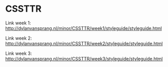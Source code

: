 # CSSTTR

Link week 1: http://dylanvansprang.nl/minor/CSSTTR/week1/styleguide/styleguide.html

Link week 2: http://dylanvansprang.nl/minor/CSSTTR/week2/styleguide/styleguide.html

Link week 3: http://dylanvansprang.nl/minor/CSSTTR/week3/styleguide/styleguide.html
